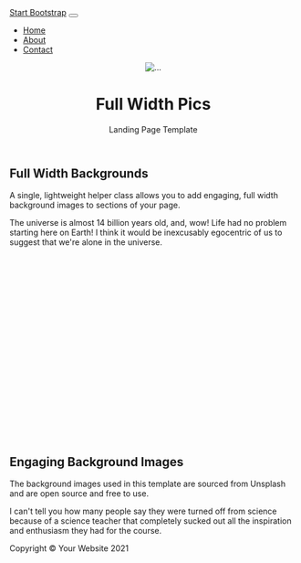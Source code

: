 <!DOCTYPE html>
<html lang="en">
    <head>
        <meta charset="utf-8" />
        <meta name="viewport" content="width=device-width, initial-scale=1, shrink-to-fit=no" />
        <meta name="description" content="" />
        <meta name="author" content="" />
        <title>Full Width Pics - Start Bootstrap Template</title>
        <!-- Favicon-->
        <link rel="icon" type="image/x-icon" href="assets/favicon.ico" />
        <!-- Core theme CSS (includes Bootstrap)-->
        <link href="main.css" rel="stylesheet" />
    </head>
    <body>
        <!-- Responsive navbar-->
        <nav class="navbar navbar-expand-lg navbar-dark bg-dark">
            <div class="container">
                <a class="navbar-brand" href="#!">Start Bootstrap</a>
                <button class="navbar-toggler" type="button" data-bs-toggle="collapse" data-bs-target="#navbarSupportedContent" aria-controls="navbarSupportedContent" aria-expanded="false" aria-label="Toggle navigation"><span class="navbar-toggler-icon"></span></button>
                <div class="collapse navbar-collapse" id="navbarSupportedContent">
                    <ul class="navbar-nav ms-auto mb-2 mb-lg-0">
                        <li class="nav-item"><a class="nav-link active" aria-current="page" href="#!">Home</a></li>
                        <li class="nav-item"><a class="nav-link" href="#!">About</a></li>
                        <li class="nav-item"><a class="nav-link" href="#!">Contact</a></li>
                    </ul>
                </div>
            </div>
        </nav>
        <!-- Header - set the background image for the header in the line below-->
        <header class="py-5 bg-image-full" style="background-image: url('https://source.unsplash.com/wfh8dDlNFOk/1600x900')">
            <div class="text-center my-5">
                <img class="img-fluid rounded-circle mb-4" src="https://dummyimage.com/150x150/6c757d/dee2e6.jpg" alt="..." />
                <h1 class="text-white fs-3 fw-bolder">Full Width Pics</h1>
                <p class="text-white-50 mb-0">Landing Page Template</p>
            </div>
        </header>
        <!-- Content section-->
        <section class="py-5">
            <div class="container my-5">
                <div class="row justify-content-center">
                    <div class="col-lg-6">
                        <h2>Full Width Backgrounds</h2>
                        <p class="lead">A single, lightweight helper class allows you to add engaging, full width background images to sections of your page.</p>
                        <p class="mb-0">The universe is almost 14 billion years old, and, wow! Life had no problem starting here on Earth! I think it would be inexcusably egocentric of us to suggest that we're alone in the universe.</p>
                    </div>
                </div>
            </div>
        </section>
        <!-- Image element - set the background image for the header in the line below-->
        <div class="py-5 bg-image-full" style="background-image: url('https://source.unsplash.com/4ulffa6qoKA/1200x800')">
            <!-- Put anything you want here! The spacer below with inline CSS is just for demo purposes!-->
            <div style="height: 20rem"></div>
        </div>
        <!-- Content section-->
        <section class="py-5">
            <div class="container my-5">
                <div class="row justify-content-center">
                    <div class="col-lg-6">
                        <h2>Engaging Background Images</h2>
                        <p class="lead">The background images used in this template are sourced from Unsplash and are open source and free to use.</p>
                        <p class="mb-0">I can't tell you how many people say they were turned off from science because of a science teacher that completely sucked out all the inspiration and enthusiasm they had for the course.</p>
                    </div>
                </div>
            </div>
        </section>
        <!-- Footer-->
        <footer class="py-5 bg-dark">
            <div class="container"><p class="m-0 text-center text-white">Copyright &copy; Your Website 2021</p></div>
        </footer>
        <!-- Bootstrap core JS-->
        <script src="https://cdn.jsdelivr.net/npm/bootstrap@5.1.0/dist/js/bootstrap.bundle.min.js"></script>
        <!-- Core theme JS-->
        <script src="js/scripts.js"></script>
    </body>
</html>
